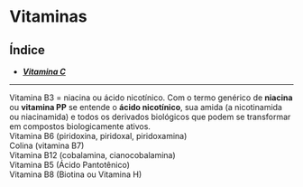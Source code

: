# **Vitaminas**

## Índice

- [***Vitamina C***](vitamina-c.md)

---


Vitamina B3 \= niacina ou ácido nicotínico. Com o termo genérico de **niacina** ou **vitamina PP** se entende o **ácido nicotínico**, sua amida (a nicotinamida ou niacinamida) e todos os derivados biológicos que podem se transformar em compostos biologicamente ativos.  
Vitamina B6 (piridoxina, piridoxal, piridoxamina)  
Colina (vitamina B7)  
Vitamina B12 (cobalamina, cianocobalamina)  
Vitamina B5 (Ácido Pantotênico)  
Vitamina B8 (Biotina ou Vitamina H)

